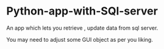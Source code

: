 # Python-app-with-SQl-server
An app which lets you retrieve , update data from sql server.


You may need to adjust some GUI object as per you liking.

